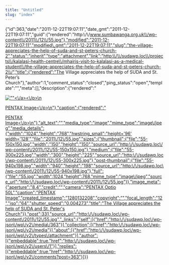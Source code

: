 ```yaml
---
title: "Untitled"
slug: "index"
---
```


{"id":363,"date":"2011-12-22T19:07:11","date\_gmt":"2011-12-22T19:07:11","guid":{"rendered":"http:\\/\\/www.sumbawanga.org.uk\\/wp-content\\/2011\\/12\\/55.jpg"},"modified":"2011-12-22T19:07:11","modified\_gmt":"2011-12-22T19:07:11","slug":"the-village-appreciates-the-help-of-suda-and-st-peters-church-2","status":"inherit","type":"attachment","link":"http:\\/\\/sudawp.loc\\/projects\\/kalalasi-health-centre\\/mhairis-visit-to-kalalasi-as-a-medical-student\\/the-village-appreciates-the-help-of-suda-and-st-peters-church-2\\/","title":{"rendered":"The Village appreciates the help of SUDA and St. Peter’s Church"},"author":1,"comment\_status":"closed","ping\_status":"open","template":"","meta":\[\],"description":{"rendered":"

[![\"\"](\"http:\/\/sudawp.loc\/wp-content\/2011\/12\/55-300x225.jpg\")<\\/a><\\/p>\\n](http:\/\/sudawp.loc\/wp-content\/2011\/12\/55.jpg)

[PENTAX Image<\\/p>\\n"},"caption":{"rendered":"](http:\/\/sudawp.loc\/wp-content\/2011\/12\/55.jpg)

[PENTAX Image<\\/p>\\n"},"alt\_text":"","media\_type":"image","mime\_type":"image\\/jpeg","media\_details":{"width":"1024","height":"768","hwstring\_small":"height='96' width='128'","file":"2011\\/12\\/55.jpg","sizes":{"thumbnail":{"file":"55-150x150.jpg","width":"150","height":"150","source\_url":"http:\\/\\/sudawp.loc\\/wp-content\\/2011\\/12\\/55-150x150.jpg"},"medium":{"file":"55-300x225.jpg","width":"300","height":"225","source\_url":"http:\\/\\/sudawp.loc\\/wp-content\\/2011\\/12\\/55-300x225.jpg"},"post-thumbnail":{"file":"55-940x198.jpg","width":"940","height":"198","source\_url":"http:\\/\\/sudawp.loc\\/wp-content\\/2011\\/12\\/55-940x198.jpg"},"full":{"file":"55.jpg","width":1024,"height":768,"mime\_type":"image\\/jpeg","source\_url":"http:\\/\\/sudawp.loc\\/wp-content\\/2011\\/12\\/55.jpg"}},"image\_meta":{"aperture":"8.4","credit":"","camera":"PENTAX Optio 50L","caption":"PENTAX Image","created\_timestamp":"1280132208","copyright":"","focal\_length":"12","iso":"64","shutter\_speed":"0.004273","title":"The Village appreciates the help of SUDA and St. Peter's Church"}},"post":331,"source\_url":"http:\\/\\/sudawp.loc\\/wp-content\\/2011\\/12\\/55.jpg","\_links":{"self":\[{"href":"http:\\/\\/sudawp.loc\\/wp-json\\/wp\\/v2\\/media\\/363"}\],"collection":\[{"href":"http:\\/\\/sudawp.loc\\/wp-json\\/wp\\/v2\\/media"}\],"about":\[{"href":"http:\\/\\/sudawp.loc\\/wp-json\\/wp\\/v2\\/types\\/attachment"}\],"author":\[{"embeddable":true,"href":"http:\\/\\/sudawp.loc\\/wp-json\\/wp\\/v2\\/users\\/1"}\],"replies":\[{"embeddable":true,"href":"http:\\/\\/sudawp.loc\\/wp-json\\/wp\\/v2\\/comments?post=363"}\]}}](http:\/\/sudawp.loc\/wp-content\/2011\/12\/55.jpg)